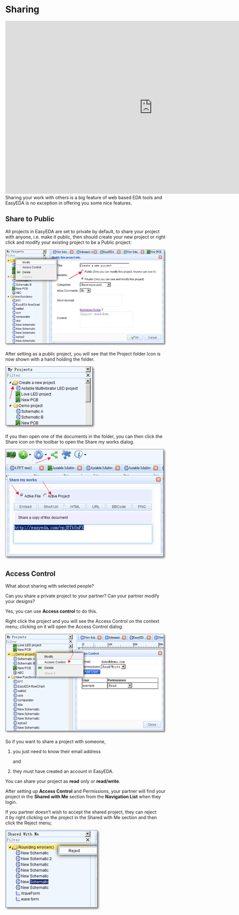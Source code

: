  
# Sharing 
<iframe width="920" height="540" src="http://www.youtube.com/embed/nBbwtPmOUj4" frameborder="0" allowfullscreen></iframe>
Sharing your work with others is a big feature of web based EDA tools and EasyEDA is no exception in offering you some nice features.

## Share to Public 

All projects in EasyEDA are set to private by default, to share your project with anyone, i.e. make it public, then should create your new project or right click and modify your existing project to be a Public project:

![](images/image34.png)

After setting as a public project, you will see that the Project folder Icon is now shown with a hand holding the folder.

![](images/image140.png)

If you then open one of the documents in the folder, you can then click the Share icon on the toolbar to open the Share my works dialog.

![](images/image150.png)

## Access Control 

What about sharing with selected people?

Can you share a private project to your partner? Can your partner modify your designs?

Yes, you can use **Access control** to do this.

Right click the project and you will see the Access Control on the context menu; clicking on it will open the Access Control dialog.

![](images/image142.png)

So if you want to share a project with someone,

1.  you just need to know their email address

	and

2.  they must have created an account in EasyEDA.

You can share your project as **read** only or **read/write**.

After setting up **Access Control** and Permissions, your partner will find your project in the **Shared with Me** section from the **Navigation List** when they login.

If you partner doesn’t wish to accept the shared project, they can reject it by right clicking on the project in the Shared with Me section and then click the Reject menu;

![](images/image56.png) 
                    